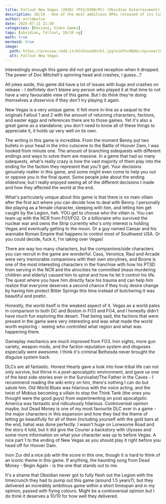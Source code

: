 ```yaml
---
title: Fallout New Vegas (2010) (PS3/X360/PC) (Obsidian Entertainment)
description: 10/10 - One of the most ambitious RPGs released of its time, and on a time crunch too!
author: arclmpulse
date: 2025-07-21 21:50
categories: [Reviews, Video Games]
tags: [obsidian, fallout, 10/10 vg]
math: true
mermaid: true
image:
  path: https://preview.redd.it/ml43xoim0stb1.jpg?width=960&crop=smart&auto=webp&s=20fda50099d9be63d4876666145805a6b50155bb
  alt: Fallout New Vegas
---
```


Interestingly enough this game did not get good reception when it dropped. The power of Doc Mitchell's spinning head and crashes, I guess...?

All jokes aside, this game did have a lot of issues with bugs and crashes on release - I deifnitely don't blame any person who played it at that time to not have a very favourable view of this game. But I do think they're doing themselves a disservice if they don't try playing it again.

New Vegas is a very unique game. It felt more in-line as a sequel to the originals Fallout 1 and 2 with the amount of returning characters, factions, and easter eggs and references there are to those games. Yet it's also a great game as a standalone; you don't need to know all of these things to appreciate it, it holds up very well on its own.

The writing in this game is incredible. From the moment Benny put two bullets in your head in the intro cutscene to the Battle of Hoover Dam, I was hooked from minute one. The amount of branching sidequests with different endings and ways to solve them are massive. In a game that had so many sidequests, what's really crazy is how the vast majority of them play into the ending for the faction they represent that you'll get. Your decisions genuinely matter in this game, and some might even come to help you out or oppose you in the final quest. Some people joke about the ending slideshow, but I really enjoyed seeing all of the different decisions I made and how they affected the world at the end.

What's particularly unique about this game is that there is no main villain after the first act where you can decide how to deal with Benny. I personally like playing as a female character, sleeping with him, and letting him get caught by the Legion, heh. YOU get to choose who the villain is. You can team up with the NCR from FO1/FO2. Or a billionaire who survived the nuclear war and owns the Strip currently who's only interest is holding Vegas and eventually getting to the moon. Or a guy named Caesar and his wannabe Roman Empire that happens to control most of Southwest USA. Or you could decide, fuck it, I'm taking over Vegas!

There are way too many characters, but the companions/side characters you can recruit in the game are wonderful. Cass, Veronica, Raul and Arcade were very memorable companions with their own storylines, and Boone is one of the most interesting characters in the franchise with how his PTSD from serving in the NCR and the atrocities he committed (mass murdering children and elderly) caused him to spiral and how he let it control his life. The quest where you have him directly face his trauma and can help him realize that everyone deserves a second chance if they truly desire change by having him protect Bitter Springs this time instead of butchering it was beautiful and poetic.

Honestly, the world itself is the weakest aspect of it. Vegas as a world pales in comparison to both DC and Boston in FO3 and FO4, and I honestly didn't have much fun exploring the desert. That being said, the factions that were present in the game were very interesting and was what made the world worth exploring - seeing who controlled what region and what was happening there.

Gameplay mechanics are much improved from FO3. Iron sights, more gun variety, weapon mods, and the faction reputation system and disguises especially were awesome. I think it's criminal Bethesda never brought the disguise system back.

DLCs are all fantastic. Honest Hearts gave a look into how tribal life can not only survive, but thirve in a post-apocalyptic environment, and gave us one of the best side-stories ever in the Survivalist/The Father in the Caves - I recommend reading the wiki entry on him, there's nothing I can do but salute him. Old World Blues was hilarious with the voice acting, and the twist of Mobius becoming a villain to stop the Think Tank (the ones you thought were the good guys) from experimenting on post apocalyptic America was fantastic and ridiculously hilarious. Controversial opinion maybe, but Dead Money is one of my most favourite DLC ever in a game - the major characters in this expansion and how they tied the theme of letting go beautifully for all of them (including yourself with the gold bars at the end, haha) was done perfectly. I wasn't huge on Lonesome Road and the story it told, but it did give the Courier a backstory with Ulysses and some more information on what your character was up to before Vegas. A nice part 1 to the ending of New Vegas as you should play it right before you head off for Hoover Dam.

Inon Zur did a nice job with the score in this one, though it is hard to think of an iconic theme in this game. If anything, the haunting song from Dead Money - Begin Again - is the one that stands out to me.

It's a shame that Obsidian never got to fully flesh out the Legion with the timecrunch they had to pump out this game (around 1.5 years?), but they delivered an incredibly ambitious game within a short timespan and in my opinion, passed with flying colours. Might be a controversial opinion but I do think it deserves a 10/10 for how well they delivered.
